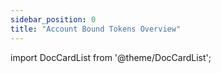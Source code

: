 ```yaml
---
sidebar_position: 0
title: "Account Bound Tokens Overview"
---
```

import DocCardList from '@theme/DocCardList';


<DocCardList />